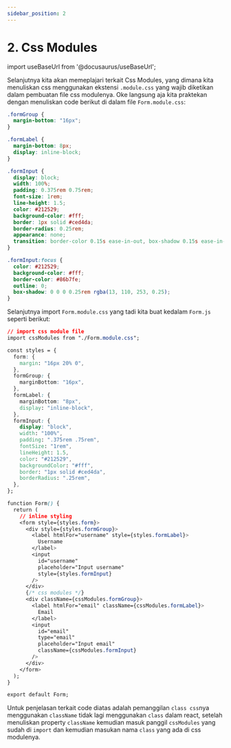 ```yaml
---
sidebar_position: 2
---
```


# 2. Css Modules

import useBaseUrl from '@docusaurus/useBaseUrl';

Selanjutnya kita akan memeplajari terkait Css Modules, yang dimana kita menuliskan css menggunakan ekstensi `.module.css` yang wajib diketikan dalam pembuatan file css modulenya.
Oke langsung aja kita praktekan dengan menuliskan code berikut di dalam file `Form.module.css`:

```css
.formGroup {
  margin-bottom: "16px";
}

.formLabel {
  margin-bottom: 8px;
  display: inline-block;
}

.formInput {
  display: block;
  width: 100%;
  padding: 0.375rem 0.75rem;
  font-size: 1rem;
  line-height: 1.5;
  color: #212529;
  background-color: #fff;
  border: 1px solid #ced4da;
  border-radius: 0.25rem;
  appearance: none;
  transition: border-color 0.15s ease-in-out, box-shadow 0.15s ease-in-out;
}

.formInput:focus {
  color: #212529;
  background-color: #fff;
  border-color: #86b7fe;
  outline: 0;
  box-shadow: 0 0 0 0.25rem rgba(13, 110, 253, 0.25);
}
```

Selanjutnya import `Form.module.css` yang tadi kita buat kedalam `Form.js` seperti berikut:

```css
// import css module file
import cssModules from "./Form.module.css";

const styles = {
  form: {
    margin: "16px 20% 0",
  },
  formGroup: {
    marginBottom: "16px",
  },
  formLabel: {
    marginBottom: "8px",
    display: "inline-block",
  },
  formInput: {
    display: "block",
    width: "100%",
    padding: ".375rem .75rem",
    fontSize: "1rem",
    lineHeight: 1.5,
    color: "#212529",
    backgroundColor: "#fff",
    border: "1px solid #ced4da",
    borderRadius: ".25rem",
  },
};

function Form() {
  return (
    // inline styling
    <form style={styles.form}>
      <div style={styles.formGroup}>
        <label htmlFor="username" style={styles.formLabel}>
          Username
        </label>
        <input
          id="username"
          placeholder="Input username"
          style={styles.formInput}
        />
      </div>
      {/* css modules */}
      <div className={cssModules.formGroup}>
        <label htmlFor="email" className={cssModules.formLabel}>
          Email
        </label>
        <input
          id="email"
          type="email"
          placeholder="Input email"
          className={cssModules.formInput}
        />
      </div>
    </form>
  );
}

export default Form;
```
Untuk penjelasan terkait code diatas adalah pemanggilan `class css`nya menggunakan `className` tidak lagi menggunakan `class` dalam react, setelah menuliskan property `className` kemudian masuk panggil `cssModules` yang sudah di `import` dan kemudian masukan nama `class` yang ada di css modulenya.